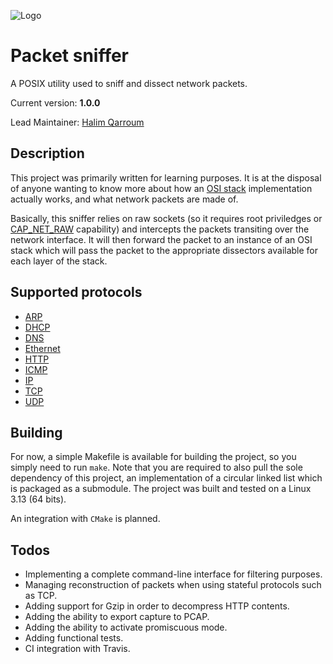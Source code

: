 ![Logo](http://www.ronedmondson.com/wp-content/uploads/2010/02/vacuum.jpg)

# Packet sniffer

A POSIX utility used to sniff and dissect network packets.

Current version: **1.0.0**

Lead Maintainer: [Halim Qarroum](mailto:hqm.post@gmail.com)

## Description

This project was primarily written for learning purposes. It is at the disposal of anyone wanting to know more about how an [OSI stack](https://en.wikipedia.org/wiki/OSI_model) implementation actually works, and what network packets are made of.

Basically, this sniffer relies on raw sockets (so it requires root priviledges or [CAP_NET_RAW](https://stackoverflow.com/questions/7860690/using-setcap-in-linux) capability) and intercepts the packets transiting over the network interface. It will then forward the packet to an instance of an OSI stack which will pass the packet to the appropriate dissectors available for each layer of the stack.

## Supported protocols

 - [ARP](https://en.wikipedia.org/wiki/Address_Resolution_Protocol)
 - [DHCP](https://en.wikipedia.org/wiki/Dynamic_Host_Configuration_Protocol)
 - [DNS](https://en.wikipedia.org/wiki/Domain_Name_System)
 - [Ethernet](https://en.wikipedia.org/wiki/Ethernet)
 - [HTTP](https://en.wikipedia.org/wiki/Hypertext_Transfer_Protocol)
 - [ICMP](https://en.wikipedia.org/wiki/Internet_Control_Message_Protocol)
 - [IP](https://en.wikipedia.org/wiki/Internet_Protocol)
 - [TCP](https://en.wikipedia.org/wiki/Transmission_Control_Protocol)
 - [UDP](https://en.wikipedia.org/wiki/User_Datagram_Protocol)

## Building

For now, a simple Makefile is available for building the project, so you simply need to run `make`. Note that you are required to also pull the sole dependency of this project, an implementation of a circular linked list which is packaged as a submodule. The project was built and tested on a Linux 3.13 (64 bits). 

An integration with `CMake` is planned.

## Todos

 - Implementing a complete command-line interface for filtering purposes.
 - Managing reconstruction of packets when using stateful protocols such as TCP.
 - Adding support for Gzip in order to decompress HTTP contents.
 - Adding the ability to export capture to PCAP.
 - Adding the ability to activate promiscuous mode.
 - Adding functional tests.
 - CI integration with Travis.
